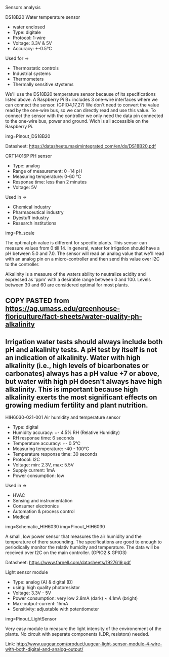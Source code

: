 Sensors analysis

DS18B20 Water temperature sensor

* water enclosed
* Type: digitale
* Protocol: 1-wire
* Voltage: 3.3V & 5V
* Accuracy: +-0.5°C

Used for =>
* Thermostatic controls
* Industrial systems
* Thermometers
* Thermally sensitive stystems

We'll use the DS18B20 temperature sensor because of its specifications listed above. A Raspberry Pi B+ includes 3 one-wire interfaces where we can connect the sensor. (GPIO4,17,27) We don't need to convert the value read by the one-wire bus, so we can directly read and use this value. To connect the sensor with the controller we only need the data pin connected to the one-wire bus, power and ground. Wich is all accessible on the Raspberry Pi.

img=Pinout_DS18B20

Datasheet: https://datasheets.maximintegrated.com/en/ds/DS18B20.pdf

CRT14016P PH sensor

* Type: analog
* Range of measurement: 0 -14 pH
* Measuring temperature: 0-60 ℃
* Response time: less than 2 minutes
* Voltage: 5V

Used in =>
* Chemical industry
* Pharmaceutical industry
* Dyestuff industry
* Research institutions

img=Ph_scale

The optimal ph value is different for specific plants. This sensor can measure values from 0 till 14. In general, water for irrigation should have a pH between 5.0 and 7.0. The sensor will read an analog value that we'll read with an analog pin on a micro-controller and then send this value over I2C to the controller.

Alkalinity is a measure of the waters ability to neutralize acidity and expressed as 'ppm' with a desirable range between 0 and 100. Levels between 30 and 60 are considered optimal for most plants.

COPY PASTED from https://ag.umass.edu/greenhouse-floriculture/fact-sheets/water-quality-ph-alkalinity
-----------------------------------------------------------------
Irrigation water tests should always include both pH and alkalinity tests. A pH test by itself is not an indication of alkalinity. Water with high alkalinity (i.e., high levels of bicarbonates or carbonates) always has a pH value ÷7 or above, but water with high pH doesn't always have high alkalinity. This is important because high alkalinity exerts the most significant effects on growing medium fertility and plant nutrition.
-----------------------------------------------------------------

HIH6030-021-001 Air humidity and temperature sensor

* Type: digital
* Humidity accuracy: +- 4.5% RH (Relative Humidity)
* RH response time: 6 seconds
* Temperature accuracy: +- 0.5℃
* Measuring temperature: -40 - 100℃
* Temperature response time: 30 seconds
* Protocol: I2C
* Voltage: min: 2.3V, max: 5.5V
* Supply current: 1mA
* Power consumption: low

Used in =>
* HVAC
* Sensing and instrumentation
* Consumer electronics
* Automation & process control
* Medical

img=Schematic_HIH6030
img=Pinout_HIH6030

A small, low power sensor that measures the air humidity and the temperature of there surounding. The specifications are good to  enough to periodically monitor the relativ humidity and temperature. The data will be received over I2C on the main controller. (GPIO2 & GPIO3)

Datasheet: https://www.farnell.com/datasheets/1927619.pdf

Light sensor module

* Type: analog (A) & digital (D)
* using: high quality photoresistor
* Voltage: 3.3V - 5V
* Power consumption: very low 2.8mA (dark) ~ 4.1mA (bright)
* Max-output-current: 15mA
* Sensitivity: adjustable with potentiometer

img=Pinout_LightSensor

Very easy module to measure the light intensity of the environement of the plants. No circuit with seperate components (LDR, resistors) needed.

Link: http://www.uugear.com/product/uugear-light-sensor-module-4-wire-with-both-digital-and-analog-output/